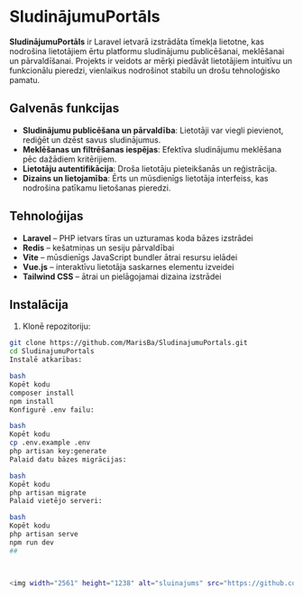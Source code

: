 
# SludinājumuPortāls

**SludinājumuPortāls** ir Laravel ietvarā izstrādāta tīmekļa lietotne, kas nodrošina lietotājiem ērtu platformu sludinājumu publicēšanai, meklēšanai un pārvaldīšanai. Projekts ir veidots ar mērķi piedāvāt lietotājiem intuitīvu un funkcionālu pieredzi, vienlaikus nodrošinot stabilu un drošu tehnoloģisko pamatu.

## Galvenās funkcijas

- **Sludinājumu publicēšana un pārvaldība**: Lietotāji var viegli pievienot, rediģēt un dzēst savus sludinājumus.
- **Meklēšanas un filtrēšanas iespējas**: Efektīva sludinājumu meklēšana pēc dažādiem kritērijiem.
- **Lietotāju autentifikācija**: Droša lietotāju pieteikšanās un reģistrācija.
- **Dizains un lietojamība**: Ērts un mūsdienīgs lietotāja interfeiss, kas nodrošina patīkamu lietošanas pieredzi.

## Tehnoloģijas

- **Laravel** – PHP ietvars tīras un uzturamas koda bāzes izstrādei
- **Redis** – kešatmiņas un sesiju pārvaldībai
- **Vite** – mūsdienīgs JavaScript bundler ātrai resursu ielādei
- **Vue.js** – interaktīvu lietotāja saskarnes elementu izveidei
- **Tailwind CSS** – ātrai un pielāgojamai dizaina izstrādei

## Instalācija

1. Klonē repozitoriju:

```bash
git clone https://github.com/MarisBa/SludinajumuPortals.git
cd SludinajumuPortals
Instalē atkarības:

bash
Kopēt kodu
composer install
npm install
Konfigurē .env failu:

bash
Kopēt kodu
cp .env.example .env
php artisan key:generate
Palaid datu bāzes migrācijas:

bash
Kopēt kodu
php artisan migrate
Palaid vietējo serveri:

bash
Kopēt kodu
php artisan serve
npm run dev
##



<img width="2561" height="1238" alt="sluinajums" src="https://github.com/user-attachments/assets/57696825-f203-4e64-b6ed-c4bef9a7db11" />

